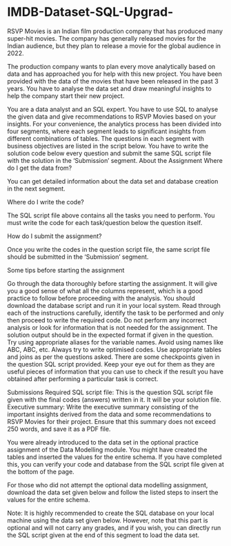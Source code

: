 # IMDB-Dataset-SQL-Upgrad-
RSVP Movies is an Indian film production company that has produced many super-hit movies. The company has generally released movies for the Indian audience, but they plan to release a movie for the global audience in 2022.

 

The production company wants to plan every move analytically based on data and has approached you for help with this new project. You have been provided with the data of the movies that have been released in the past 3 years. You have to analyse the data set and draw meaningful insights to help the company start their new project.

You are a data analyst and an SQL expert. You have to use SQL to analyse the given data and give recommendations to RSVP Movies based on your insights. For your convenience, the analytics process has been divided into four segments, where each segment leads to significant insights from different combinations of tables. The questions in each segment with business objectives are listed in the script below. You have to write the solution code below every question and submit the same SQL script file with the solution in the ‘Submission’ segment.
About the Assignment
Where do I get the data from?

You can get detailed information about the data set and database creation in the next segment.

 

Where do I write the code?

The SQL script file above contains all the tasks you need to perform. You must write the code for each task/question below the question itself.

 

How do I submit the assignment?

Once you write the codes in the question script file, the same script file should be submitted in the ‘Submission’ segment.

 

Some tips before starting the assignment

Go through the data thoroughly before starting the assignment. It will give you a good sense of what all the columns represent, which is a good practice to follow before proceeding with the analysis. You should download the database script and run it in your local system.
Read through each of the instructions carefully, identify the task to be performed and only then proceed to write the required code. Do not perform any incorrect analysis or look for information that is not needed for the assignment. The solution output should be in the expected format if given in the question.
Try using appropriate aliases for the variable names. Avoid using names like ABC, ABC, etc.
Always try to write optimised codes. Use appropriate tables and joins as per the questions asked.
There are some checkpoints given in the question SQL script provided. Keep your eye out for them as they are useful pieces of information that you can use to check if the result you have obtained after performing a particular task is correct.
 

Submissions Required
SQL script file: This is the question SQL script file given with the final codes (answers) written in it. It will be your solution file.
Executive summary: Write the executive summary consisting of the important insights derived from the data and some recommendations to RSVP Movies for their project. Ensure that this summary does not exceed 250 words, and save it as a PDF file.

You were already introduced to the data set in the optional practice assignment of the Data Modelling module. You might have created the tables and inserted the values for the entire schema. If you have completed this, you can verify your code and database from the SQL script file given at the bottom of the page.

 

For those who did not attempt the optional data modelling assignment, download the data set given below and follow the listed steps to insert the values for the entire schema.

 

Note: It is highly recommended to create the SQL database on your local machine using the data set given below. However, note that this part is optional and will not carry any grades, and if you wish, you can directly run the SQL script given at the end of this segment to load the data set.
